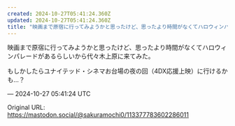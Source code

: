 ```yaml
---
created: 2024-10-27T05:41:24.360Z
updated: 2024-10-27T05:41:24.360Z
title: "映画まで原宿に行ってみようかと思ったけど、思ったより時間がなくてハロウィンパレー[...]"
---
```


<p>映画まで原宿に行ってみようかと思ったけど、思ったより時間がなくてハロウィンパレードがあるらしいから代々木上原に来てみた。</p><p>もしかしたらユナイテッド・シネマお台場の夜の回（4DX応援上映）に行けるかも…？</p>

&mdash; 2024-10-27 05:41:24 UTC

Original URL: https://mastodon.social/@sakuramochi0/113377783602286011

